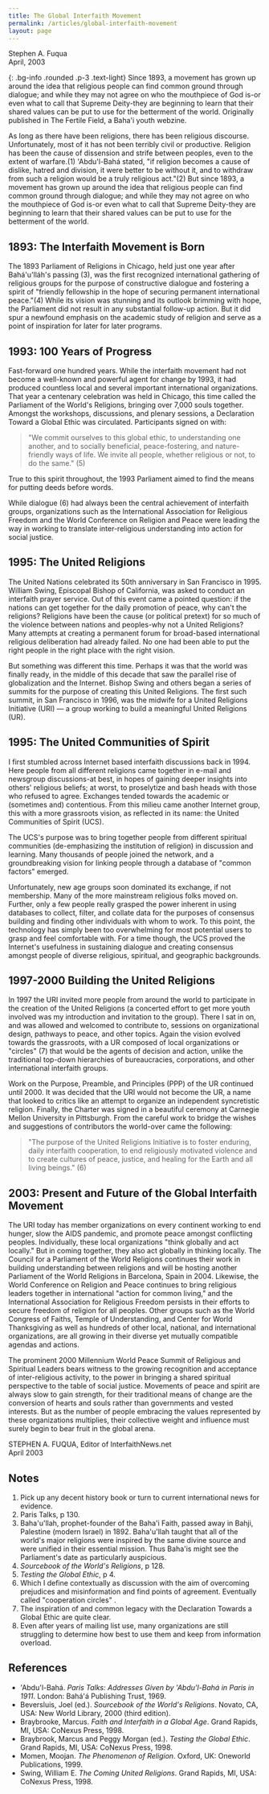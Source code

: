```yaml
---
title: The Global Interfaith Movement
permalink: /articles/global-interfaith-movement
layout: page
---
```


Stephen A. Fuqua\
April, 2003

{: .bg-info .rounded .p-3 .text-light}
Since 1893, a movement has grown up around the idea that religious people can
find common ground through dialogue; and while they may not agree on who the
mouthpiece of God is-or even what to call that Supreme Deity-they are beginning
to learn that their shared values can be put to use for the betterment of the
world. Originally published in The Fertile Field, a Baha'i youth webzine.

As long as there have been religions, there has been religious discourse.
Unfortunately, most of it has not been terribly civil or productive. Religion
has been the cause of dissension and strife between peoples, even to the extent
of warfare.(1) 'Abdu'l-Bah&aacute; stated, "if religion becomes a cause of dislike,
hatred and division, it were better to be without it, and to withdraw from such
a religion would be a truly religious act."(2) But since 1893, a movement has
grown up around the idea that religious people can find common ground through
dialogue; and while they may not agree on who the mouthpiece of God is-or even
what to call that Supreme Deity-they are beginning to learn that their shared
values can be put to use for the betterment of the world.

## 1893: The Interfaith Movement is Born

The 1893 Parliament of Religions in Chicago, held just one year after
Bah&aacute;'u'll&aacute;h's passing (3), was the first recognized international
gathering of religious groups for the purpose of constructive dialogue and
fostering a spirit of "friendly fellowship in the hope of securing permanent
international peace."(4) While its vision was stunning and its outlook brimming
with hope, the Parliament did not result in any substantial follow-up action.
But it did spur a newfound emphasis on the academic study of religion and serve
as a point of inspiration for later for later programs.

## 1993: 100 Years of Progress

Fast-forward one hundred years. While the interfaith movement had not become a
well-known and powerful agent for change by 1993, it had produced countless
local and several important international organizations. That year a centenary
celebration was held in Chicago, this time called the Parliament of the World's
Religions, bringing over 7,000 souls together. Amongst the workshops,
discussions, and plenary sessions, a Declaration Toward a Global Ethic was
circulated. Participants signed on with:

> "We commit ourselves to this global ethic, to understanding one another, and
> to socially beneficial, peace-fostering, and nature-friendly ways of life. We
> invite all people, whether religious or not, to do the same." (5)

True to this spirit throughout, the 1993 Parliament aimed to find the means for
putting deeds before words.

While dialogue (6) had always been the central achievement of interfaith groups,
organizations such as the International Association for Religious Freedom and
the World Conference on Religion and Peace were leading the way in working to
translate inter-religious understanding into action for social justice.

## 1995: The United Religions

The United Nations celebrated its 50th anniversary in San Francisco in 1995.
William Swing, Episcopal Bishop of California, was asked to conduct an
interfaith prayer service. Out of this event came a pointed question: if the
nations can get together for the daily promotion of peace, why can't the
religions? Religions have been the cause (or political pretext) for so much of
the violence between nations and peoples-why not a United Religions? Many
attempts at creating a permanent forum for broad-based international religious
deliberation had already failed. No one had been able to put the right people in
the right place with the right vision.

But something was different this time. Perhaps it was that the world was finally
ready, in the middle of this decade that saw the parallel rise of globalization
and the Internet. Bishop Swing and others began a series of summits for the
purpose of creating this United Religions. The first such summit, in San
Francisco in 1996, was the midwife for a United Religions Initiative (URI) &mdash; a
group working to build a meaningful United Religions (UR).

## 1995: The United Communities of Spirit

I first stumbled across Internet based interfaith discussions back in 1994. Here
people from all different religions came together in e-mail and newsgroup
discussions-at best, in hopes of gaining deeper insights into others' religious
beliefs; at worst, to proselytize and bash heads with those who refused to
agree. Exchanges tended towards the academic or (sometimes and) contentious.
From this milieu came another Internet group, this with a more grassroots
vision, as reflected in its name: the United Communities of Spirit (UCS).

The UCS's purpose was to bring together people from different spiritual
communities (de-emphasizing the institution of religion) in discussion and
learning. Many thousands of people joined the network, and a groundbreaking
vision for linking people through a database of "common factors" emerged.

Unfortunately, new age groups soon dominated its exchange, if not membership.
Many of the more mainstream religious folks moved on. Further, only a few people
really grasped the power inherent in using databases to collect, filter, and
collate data for the purposes of consensus building and finding other
individuals with whom to work. To this point, the technology has simply been too
overwhelming for most potential users to grasp and feel comfortable with. For a
time though, the UCS proved the Internet's usefulness in sustaining dialogue and
creating consensus amongst people of diverse religious, spiritual, and
geographic backgrounds.

## 1997-2000 Building the United Religions

In 1997 the URI invited more people from around the world to participate in the
creation of the United Religions (a concerted effort to get more youth involved
was my introduction and invitation to the group). There I sat in on, and was
allowed and welcomed to contribute to, sessions on organizational design,
pathways to peace, and other topics. Again the vision evolved towards the
grassroots, with a UR composed of local organizations or "circles" (7) that
would be the agents of decision and action, unlike the traditional top-down
hierarchies of bureaucracies, corporations, and other international interfaith
groups.

Work on the Purpose, Preamble, and Principles (PPP) of the UR continued until 2000.
It was decided that the URI would not become the UR, a name that looked to
critics like an attempt to organize an independent syncretistic religion.
Finally, the Charter was signed in a beautiful ceremony at Carnegie Mellon
University in Pittsburgh. From the careful work to bridge the wishes and
suggestions of contributors the world-over came the following:

> "The purpose of the United Religions Initiative is to foster enduring, daily
> interfaith cooperation, to end religiously motivated violence and to create
> cultures of peace, justice, and healing for the Earth and all living beings."
> (6)

## 2003: Present and Future of the Global Interfaith Movement

The URI today has member organizations on every continent working to end hunger,
slow the AIDS pandemic, and promote peace amongst conflicting peoples.
Individually, these local organizations "think globally and act locally." But in
coming together, they also act globally in thinking locally. The Council for a
Parliament of the World Religions continues their work in building understanding
between religions and will be hosting another Parliament of the World Religions
in Barcelona, Spain in 2004. Likewise, the World Conference on Religion and
Peace continues to bring religious leaders together in international "action for
common living," and the International Association for Religious Freedom persists
in their efforts to secure freedom of religion for all peoples. Other groups
such as the World Congress of Faiths, Temple of Understanding, and Center for
World Thanksgiving as well as hundreds of other local, national, and
international organizations, are all growing in their diverse yet mutually
compatible agendas and actions.

The prominent 2000 Millennium World Peace Summit of Religious and Spiritual
Leaders bears witness to the growing recognition and acceptance of
inter-religious activity, to the power in bringing a shared spiritual
perspective to the table of social justice. Movements of peace and spirit are
always slow to gain strength, for their traditional means of change are the
conversion of hearts and souls rather than governments and vested interests. But
as the number of people embracing the values represented by these organizations
multiplies, their collective weight and influence must surely begin to bear
fruit in the global arena.

STEPHEN A. FUQUA, Editor of InterfaithNews.net\
April 2003

## Notes

1. Pick up any decent history book or turn to current international news for
   evidence.
1. Paris Talks, p 130.
1. Baha'u'llah, prophet-founder of the Baha'i Faith, passed away in Bahji,
   Palestine (modern Israel) in 1892. Baha'u'llah taught that all of the world's
   major religions were inspired by the same divine source and were unified in
   their essential mission. Thus Baha'is might see the Parliament's date as
   particularly auspicious.
1. _Sourcebook of the World's Religions_, p 128.
1. _Testing the Global Ethic_, p 4.
1. Which I define contextually as   discussion with the aim of overcoming
   prejudices and misinformation and find points of agreement. Eventually called
   "cooperation circles" .
1. The inspiration of and common legacy with the
   Declaration Towards a Global Ethic are quite clear.
1. Even after years of mailing list use, many organizations are still struggling
   to determine how best to use them and keep from information overload.

## References

* 'Abdu'l-Bah&aacute;. _Paris Talks: Addresses Given by 'Abdu'l-Bah&aacute; in
  Paris in 1911_. London: Bah&aacute;'&aacute; Publishing Trust, 1969.
* Beversluis, Joel (ed.). _Sourcebook of the World's Religions_. Novato, CA,
  USA: New World Library, 2000 (third edition).
* Braybrooke, Marcus. _Faith and Interfaith in a Global Age_. Grand Rapids, MI,
  USA: CoNexus Press, 1998.
* Braybrook, Marcus and Peggy Morgan (ed.). _Testing the Global Ethic_. Grand
  Rapids, MI, USA: CoNexus Press, 1998.
* Momen, Moojan. _The Phenomenon of Religion_. Oxford, UK: Oneworld
  Publications, 1999.
* Swing, William E. _The Coming United Religions_. Grand Rapids, MI, USA:
  CoNexus Press, 1998.
